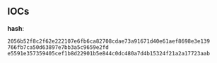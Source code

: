 
## IOCs

__hash__:

```text
2056b52f8c2f62e222107e6fb6ca82708cdae73a91671d40e61aef8698e3e139
766fb7ca50d63897e7bb3a5c9659e2fd
e5591e357359405cef1b8d22901b5e844c0dc480a7d4b15324f21a2a17723aab
```